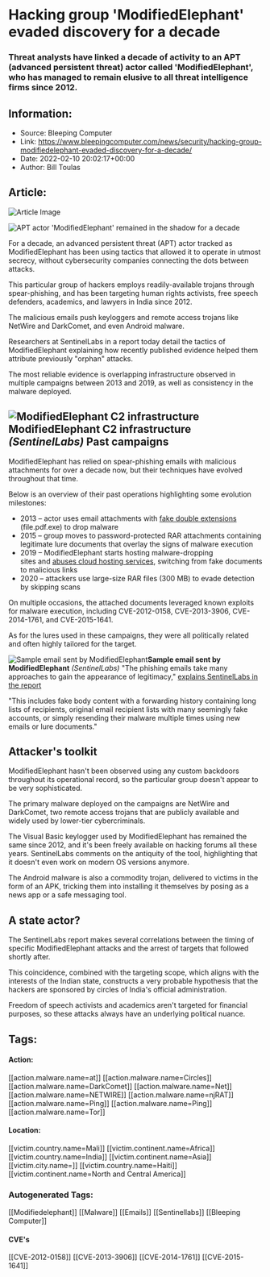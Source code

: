 # Hacking group 'ModifiedElephant' evaded discovery for a decade
### Threat analysts have linked a decade of activity to an APT (advanced persistent threat) actor called 'ModifiedElephant', who has managed to remain elusive to all threat intelligence firms since 2012.

## Information:
+ Source: Bleeping Computer
+ Link: https://www.bleepingcomputer.com/news/security/hacking-group-modifiedelephant-evaded-discovery-for-a-decade/
+ Date: 2022-02-10 20:02:17+00:00
+ Author: Bill Toulas


## Article:
![Article Image](https://www.bleepstatic.com/content/hl-images/2022/01/04/elephant.jpg)

![APT actor 'ModifiedElephant' remained in the shadow for a decade](https://www.bleepstatic.com/content/hl-images/2022/01/04/elephant.jpg?rand=1529398727)


For a decade, an advanced persistent threat (APT) actor tracked as ModifiedElephant has been using tactics that allowed it to operate in utmost secrecy, without cybersecurity companies connecting the dots between attacks.


This particular group of hackers employs readily-available trojans through spear-phishing, and has been targeting human rights activists, free speech defenders, academics, and lawyers in India since 2012.


The malicious emails push keyloggers and remote access trojans like NetWire and DarkComet, and even Android malware.


Researchers at SentinelLabs in a report today detail the tactics of ModifiedElephant explaining how recently published evidence helped them attribute previously "orphan" attacks.


The most reliable evidence is overlapping infrastructure observed in multiple campaigns between 2013 and 2019, as well as consistency in the malware deployed.



![ModifiedElephant C2 infrastructure](https://www.bleepstatic.com/images/news/u/1220909/Diagrams/timeline(4).jpg)**ModifiedElephant C2 infrastructure** *(SentinelLabs)*
Past campaigns
--------------


ModifiedElephant has relied on spear-phishing emails with malicious attachments for over a decade now, but their techniques have evolved throughout that time.


Below is an overview of their past operations highlighting some evolution milestones:


* 2013 – actor uses email attachments with [fake double extensions](https://web.archive.org/web/20210226131047/https://paper.seebug.org/papers/APT/APT_CyberCriminal_Campagin/2013/NS-Unveiling-an-Indian-Cyberattack-Infrastructure_FINAL_Web.pdf) (file.pdf.exe) to drop malware
* 2015 – group moves to password-protected RAR attachments containing legitimate lure documents that overlay the signs of malware execution
* 2019 – ModifiedElephant starts hosting malware-dropping sites and [abuses cloud hosting services](http://www.amnesty.org/en/latest/research/2020/06/india-human-rights-defenders-targeted-by-a-coordinated-spyware-operation/), switching from fake documents to malicious links
* 2020 – attackers use large-size RAR files (300 MB) to evade detection by skipping scans

On multiple occasions, the attached documents leveraged known exploits for malware execution, including CVE-2012-0158, CVE-2013-3906, CVE-2014-1761, and CVE-2015-1641.


As for the lures used in these campaigns, they were all politically related and often highly tailored for the target.



![Sample email sent by ModifiedElephant](https://www.bleepstatic.com/images/news/u/1220909/Phishing/email(2).jpg)**Sample email sent by ModifiedElephant** *(SentinelLabs)*
"The phishing emails take many approaches to gain the appearance of legitimacy," [explains SentinelLabs in the report](https://www.sentinelone.com/labs/modifiedelephant-apt-and-a-decade-of-fabricating-evidence/)



"This includes fake body content with a forwarding history containing long lists of recipients, original email recipient lists with many seemingly fake accounts, or simply resending their malware multiple times using new emails or lure documents."



Attacker's toolkit
------------------


ModifiedElephant hasn't been observed using any custom backdoors throughout its operational record, so the particular group doesn't appear to be very sophisticated.


The primary malware deployed on the campaigns are NetWire and DarkComet, two remote access trojans that are publicly available and widely used by lower-tier cybercriminals.


The Visual Basic keylogger used by ModifiedElephant has remained the same since 2012, and it's been freely available on hacking forums all these years. SentinelLabs comments on the antiquity of the tool, highlighting that it doesn't even work on modern OS versions anymore.


The Android malware is also a commodity trojan, delivered to victims in the form of an APK, tricking them into installing it themselves by posing as a news app or a safe messaging tool.


A state actor?
--------------


The SentinelLabs report makes several correlations between the timing of specific ModifiedElephant attacks and the arrest of targets that followed shortly after.


This coincidence, combined with the targeting scope, which aligns with the interests of the Indian state, constructs a very probable hypothesis that the hackers are sponsored by circles of India's official administration.


Freedom of speech activists and academics aren't targeted for financial purposes, so these attacks always have an underlying political nuance.





## Tags:

#### Action:
[[action.malware.name=at]] [[action.malware.name=Circles]] [[action.malware.name=DarkComet]] [[action.malware.name=Net]] [[action.malware.name=NETWIRE]] [[action.malware.name=njRAT]] [[action.malware.name=Ping]] [[action.malware.name=Ping]] [[action.malware.name=Tor]]

#### Location:
[[victim.country.name=Mali]] [[victim.continent.name=Africa]] [[victim.country.name=India]] [[victim.continent.name=Asia]] [[victim.city.name=]] [[victim.country.name=Haiti]] [[victim.continent.name=North and Central America]]

### Autogenerated Tags:
[[Modifiedelephant]] [[Malware]] [[Emails]] [[Sentinellabs]] [[Bleeping Computer]]
#### CVE's
[[CVE-2012-0158]] [[CVE-2013-3906]] [[CVE-2014-1761]] [[CVE-2015-1641]]

